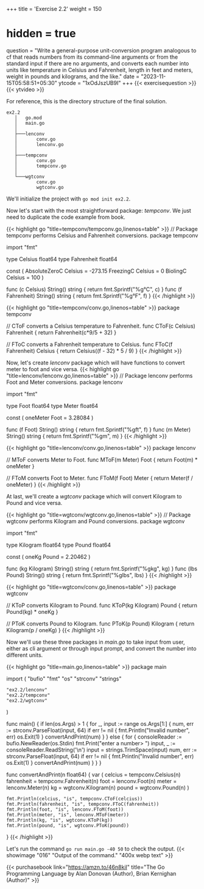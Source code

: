 +++
title = 'Exercise 2.2'
weight = 150
# hidden = true
question = "Write a general-purpose unit-conversion program analogous to cf that reads numbers from its command-line arguments or from the standard input if there are no arguments, and converts each number into units like temperature in Celsius and Fahrenheit, length in feet and meters, weight in pounds and kilograms, and the like."
date = "2023-11-15T05:58:51+05:30"
ytcode = "1xOdJszUB9I"
+++
{{< exercisequestion >}}
{{< ytvideo >}}

For reference, this is the directory structure of the final solution.
```
ex2.2
   │   go.mod
   │   main.go
   │
   ├───lenconv
   │       conv.go
   │       lenconv.go
   │
   ├───tempconv
   │       conv.go
   │       tempconv.go
   │
   └───wgtconv
           conv.go
           wgtconv.go
```
We'll initialize the project with `go mod init ex2.2`.

Now let's start with the most straightforward package: *tempconv*. We just need to duplicate the code example from book.

{{< highlight go "title=tempconv/tempconv.go,linenos=table" >}}
// Package tempconv performs Celsius and Fahrenheit conversions.
package tempconv

import "fmt"

type Celsius float64
type Fahrenheit float64

const (
	AbsoluteZeroC Celsius = -273.15
	FreezingC     Celsius = 0
	BiolingC      Celsius = 100
)

func (c Celsius) String() string    { return fmt.Sprintf("%g°C", c) }
func (f Fahrenheit) String() string { return fmt.Sprintf("%g°F", f) }
{{< /highlight >}}

{{< highlight go "title=tempconv/conv.go,linenos=table" >}}
package tempconv

// CToF converts a Celsius temperature to Fahrenheit.
func CToF(c Celsius) Fahrenheit { return Fahrenheit(c*9/5 + 32) }

// FToC converts a Fahrenheit temperature to Celsius.
func FToC(f Fahrenheit) Celsius { return Celsius((f - 32) * 5 / 9) }
{{< /highlight >}}

Now, let's create *lenconv* package which will have functions to convert meter to foot and vice versa.
{{< highlight go "title=lenconv/lenconv.go,linenos=table" >}}
// Package lenconv performs Foot and Meter conversions.
package lenconv

import "fmt"

type Foot float64
type Meter float64

const (
	oneMeter Foot = 3.28084
)

func (f Foot) String() string  { return fmt.Sprintf("%gft", f) }
func (m Meter) String() string { return fmt.Sprintf("%gm", m) }
{{< /highlight >}}

{{< highlight go "title=lenconv/conv.go,linenos=table" >}}
package lenconv

// MToF converts Meter to Foot.
func MToF(m Meter) Foot { return Foot(m) * oneMeter }

// FToM converts Foot to Meter.
func FToM(f Foot) Meter { return Meter(f / oneMeter) }
{{< /highlight >}}

At last, we'll create a *wgtconv* package which will convert Kilogram to Pound and vice versa.

{{< highlight go "title=wgtconv/wgtconv.go,linenos=table" >}}
// Package wgtconv performs Kilogram and Pound conversions.
package wgtconv

import "fmt"

type Kilogram float64
type Pound float64

const (
	oneKg Pound = 2.20462
)

func (kg Kilogram) String() string { return fmt.Sprintf("%gkg", kg) }
func (lbs Pound) String() string   { return fmt.Sprintf("%glbs", lbs) }
{{< /highlight >}}

{{< highlight go "title=wgtconv/conv.go,linenos=table" >}}
package wgtconv

// KToP converts Kilogram to Pound.
func KToP(kg Kilogram) Pound { return Pound(kg) * oneKg }

// PToK converts Pound to Kilogram.
func PToK(p Pound) Kilogram { return Kilogram(p / oneKg) }
{{< /highlight >}}

Now we'll use these three packages in *main.go* to take input from user, either as cli argument or through input prompt, and convert the number into different units.

{{< highlight go "title=main.go,linenos=table" >}}
package main

import (
	"bufio"
	"fmt"
	"os"
	"strconv"
	"strings"

	"ex2.2/lenconv"
	"ex2.2/tempconv"
	"ex2.2/wgtconv"
)

func main() {
	if len(os.Args) > 1 {
		for _, input := range os.Args[1:] {
			num, err := strconv.ParseFloat(input, 64)
			if err != nil {
				fmt.Println("Invalid number", err)
				os.Exit(1)
			}
			convertAndPrint(num)
		}
	} else {
		for {
			consoleReader := bufio.NewReader(os.Stdin)
			fmt.Print("enter a number> ")
			input, _ := consoleReader.ReadString('\n')
			input = strings.TrimSpace(input)
			num, err := strconv.ParseFloat(input, 64)
			if err != nil {
				fmt.Println("Invalid number", err)
				os.Exit(1)
			}
			convertAndPrint(num)
		}
	}
}

func convertAndPrint(n float64) {
	var (
		celcius    = tempconv.Celsius(n)
		fahrenheit = tempconv.Fahrenheit(n)
		foot       = lenconv.Foot(n)
		meter      = lenconv.Meter(n)
		kg         = wgtconv.Kilogram(n)
		pound      = wgtconv.Pound(n)
	)

	fmt.Println(celcius, "is", tempconv.CToF(celcius))
	fmt.Println(fahrenheit, "is", tempconv.FToC(fahrenheit))
	fmt.Println(foot, "is", lenconv.FToM(foot))
	fmt.Println(meter, "is", lenconv.MToF(meter))
	fmt.Println(kg, "is", wgtconv.KToP(kg))
	fmt.Println(pound, "is", wgtconv.PToK(pound))
}
{{< /highlight >}}

Let's run the command `go run main.go -40 50` to check the output.
{{< showimage "016" "Output of the command." "400x webp text" >}}

{{< purchasebook link="https://amzn.to/46n8kiI" title="The Go Programming Language by Alan Donovan (Author), Brian Kernighan (Author)" >}}

